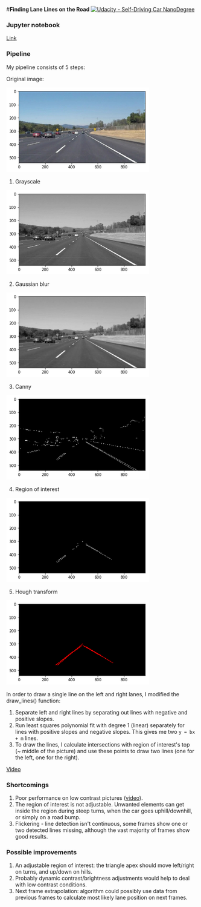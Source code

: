 #**Finding Lane Lines on the Road**
[![Udacity - Self-Driving Car NanoDegree](https://s3.amazonaws.com/udacity-sdc/github/shield-carnd.svg)](http://www.udacity.com/drive)

### Jupyter notebook

[Link](P1.ipynb)

### Pipeline

My pipeline consists of 5 steps:

Original image:

![](img/original.png)

1. Grayscale

![](img/grayscale.png)

2. Gaussian blur

![](img/blur.png)

3. Canny

![](img/canny.png)

4. Region of interest

![](img/roi.png)

5. Hough transform

![](img/hough.png)

In order to draw a single line on the left and right lanes, I modified the draw_lines() function:

1. Separate left and right lines by separating out lines with negative and positive slopes.
2. Run least squares polynomial fit with degree 1 (linear) separately for lines with positive slopes and negative slopes. This gives me two `y = bx + m` lines.
3. To draw the lines, I calculate intersections with region of interest's top (~ middle of the picture) and use these points to draw two lines (one for the left, one for the right).

[Video](test_videos_output/solidYellowLeft.mp4)

### Shortcomings

1. Poor performance on low contrast pictures ([video](test_videos_output/challenge.mp4)).
2. The region of interest is not adjustable. Unwanted elements can get inside the region during steep turns, when the car goes uphill/downhill, or simply on a road bump.
3. Flickering - line detection isn't continuous, some frames show one or two detected lines missing, although the vast majority of frames show good results.

### Possible improvements

1. An adjustable region of interest: the triangle apex should move left/right on turns, and up/down on hills.
2. Probably dynamic contrast/brightness adjustments would help to deal with low contrast conditions.
3. Next frame extrapolation: algorithm could possibly use data from previous frames to calculate most likely lane position on next frames.
